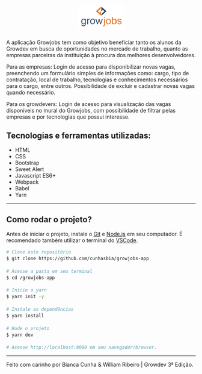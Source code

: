 <h1 align="center">
    <img alt="Growjobs" title="Growjobs" src="./public/images/logo.png" width="25%">
</h1>

A aplicação Growjobs tem como objetivo beneficiar tanto os alunos da Growdev em busca de oportunidades no mercado de trabalho, quanto as empresas parceiras da instituição à procura dos melhores desenvolvedores.

<p>Para as empresas: Login de acesso para disponibilizar novas vagas, preenchendo um formulário simples de informações como: cargo, tipo de contratação, local de trabalho, tecnologias e conhecimentos necessários para o cargo, entre outros. Possibilidade de excluir e cadastrar novas vagas quando necessário.</p>

<p>Para os growdevers: Login de acesso para visualização das vagas disponíveis no mural do Growjobs, com possibilidade de filtrar pelas empresas e por tecnologias que possui interesse.</p>

## Tecnologias e ferramentas utilizadas:

- HTML<br>
- CSS<br>
- Bootstrap<br>
- Sweet Alert<br>
- Javascript ES6+<br>
- Webpack<br>
- Babel<br>
- Yarn<br>
<hr>

## Como rodar o projeto?

Antes de iniciar o projeto, instale o [Git](https://git-scm.com) e [Node.js](https://nodejs.org/en/) em seu computador.
É recomendado também utilizar o terminal do [VSCode](https://code.visualstudio.com/).

```bash
# Clone este repositório
$ git clone https://github.com/cunhasbia/growjobs-app

# Acesse a pasta em seu terminal
$ cd /growjobs-app

# Inicie o yarn
$ yarn init -y

# Instale as dependências
$ yarn install

# Rode o projeto
$ yarn dev

# Acesse http://localhost:8080 em seu navegador/browser.
```
<hr>
Feito com carinho por Bianca Cunha & William Ribeiro | Growdev 3ª Edição.

